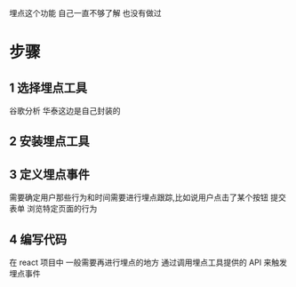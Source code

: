埋点这个功能 自己一直不够了解 也没有做过

# 步骤

## 1 选择埋点工具

谷歌分析
华泰这边是自己封装的

## 2 安装埋点工具

## 3 定义埋点事件

需要确定用户那些行为和时间需要进行埋点跟踪,比如说用户点击了某个按钮
提交表单 浏览特定页面的行为

## 4 编写代码

在 react 项目中 一般需要再进行埋点的地方 通过调用埋点工具提供的 API 来触发埋点事件
